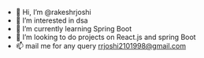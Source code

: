 - 👋 Hi, I’m @rakeshrjoshi
- 👀 I’m interested in dsa
- 🌱 I’m currently learning Spring Boot
- 💞️ I’m looking to do projects on React.js and spring Boot
- 📫 mail me for any query rrjoshi2101998@gmail.com

<!---
rakeshrjoshi/rakeshrjoshi is a ✨ special ✨ repository because its `README.md` (this file) appears on your GitHub profile.
You can click the Preview link to take a look at your changes.
--->

